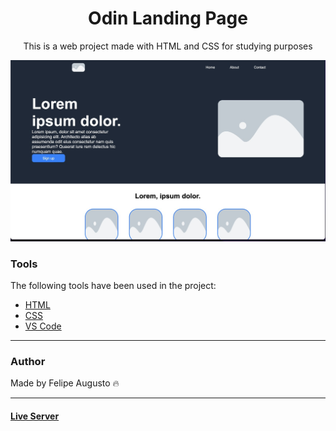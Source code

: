 <h1 align="center">Odin Landing Page</h1>

<p align="center">This is a web project made with HTML and CSS for studying purposes</p>

<img src="readme.jpeg"></img>

### Tools

The following tools have been used in the project:

- [HTML](https://html.com/)
- [CSS](https://developer.mozilla.org/pt-BR/docs/Web/CSS)
- [VS Code](https://code.visualstudio.com)

---

### Author

Made by Felipe Augusto :fire:

---

#### [Live Server](https://felipeabg.github.io/LandingPage-OdinProject/)
